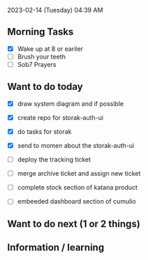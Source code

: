 
2023-02-14 (Tuesday)
04:39 AM

## Morning Tasks
- [x] Wake up at 8 or eariler
- [ ] Brush your teeth
- [ ] Sob7 Prayers

## Want to do today
- [x] draw system diagram and if possible
- [x] create repo for storak-auth-ui
- [x] do tasks for storak
- [x] send to momen about the storak-auth-ui
- [ ] deploy the tracking ticket
- [ ] merge archive ticket and assign new ticket
- [ ] complete stock section of katana product
- [ ] embeeded dashboard section of cumulio


## Want to do next (1 or 2 things)

## Information / learning
